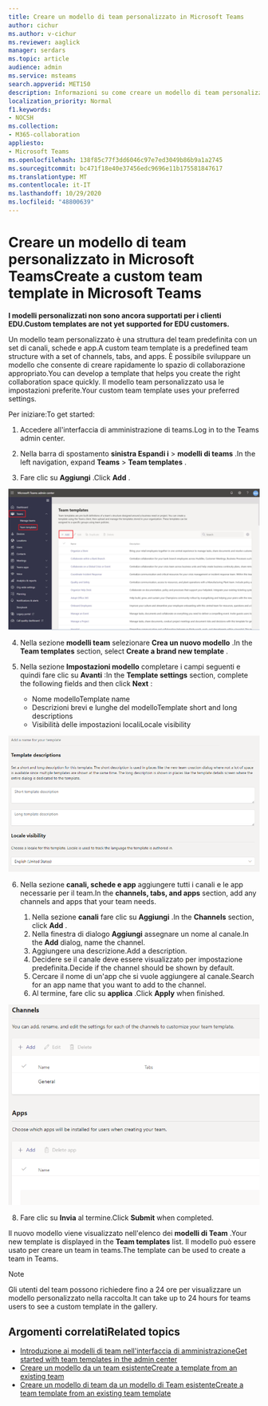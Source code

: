 ```yaml
---
title: Creare un modello di team personalizzato in Microsoft Teams
author: cichur
ms.author: v-cichur
ms.reviewer: aaglick
manager: serdars
ms.topic: article
audience: admin
ms.service: msteams
search.appverid: MET150
description: Informazioni su come creare un modello di team personalizzato in Microsoft teams.
localization_priority: Normal
f1.keywords:
- NOCSH
ms.collection:
- M365-collaboration
appliesto:
- Microsoft Teams
ms.openlocfilehash: 138f85c77f3dd6046c97e7ed3049b86b9a1a2745
ms.sourcegitcommit: bc471f18e40e37456edc9696e11b175581847617
ms.translationtype: MT
ms.contentlocale: it-IT
ms.lasthandoff: 10/29/2020
ms.locfileid: "48800639"
---
```

# <a name="create-a-custom-team-template-in-microsoft-teams"></a><span data-ttu-id="f1789-103">Creare un modello di team personalizzato in Microsoft Teams</span><span class="sxs-lookup"><span data-stu-id="f1789-103">Create a custom team template in Microsoft Teams</span></span>

<span data-ttu-id="f1789-104">**I modelli personalizzati non sono ancora supportati per i clienti EDU.**</span><span class="sxs-lookup"><span data-stu-id="f1789-104">**Custom templates are not yet supported for EDU customers.**</span></span>

<span data-ttu-id="f1789-105">Un modello team personalizzato è una struttura del team predefinita con un set di canali, schede e app.</span><span class="sxs-lookup"><span data-stu-id="f1789-105">A custom team template is a predefined team structure with a set of channels, tabs, and apps.</span></span> <span data-ttu-id="f1789-106">È possibile sviluppare un modello che consente di creare rapidamente lo spazio di collaborazione appropriato.</span><span class="sxs-lookup"><span data-stu-id="f1789-106">You can develop a template that helps you create the right collaboration space quickly.</span></span> <span data-ttu-id="f1789-107">Il modello team personalizzato usa le impostazioni preferite.</span><span class="sxs-lookup"><span data-stu-id="f1789-107">Your custom team template uses your preferred settings.</span></span>  

<span data-ttu-id="f1789-108">Per iniziare:</span><span class="sxs-lookup"><span data-stu-id="f1789-108">To get started:</span></span>

1. <span data-ttu-id="f1789-109">Accedere all'interfaccia di amministrazione di teams.</span><span class="sxs-lookup"><span data-stu-id="f1789-109">Log in to the Teams admin center.</span></span>

2. <span data-ttu-id="f1789-110">Nella barra di spostamento **sinistra Espandi i**  >  **modelli di teams** .</span><span class="sxs-lookup"><span data-stu-id="f1789-110">In the left navigation, expand **Teams** > **Team templates** .</span></span>

3. <span data-ttu-id="f1789-111">Fare clic su **Aggiungi** .</span><span class="sxs-lookup"><span data-stu-id="f1789-111">Click **Add** .</span></span>

![Immagine della finestra di dialogo modelli di team con Aggiungi evidenziata.](media/team-templates-new.png)

4. <span data-ttu-id="f1789-113">Nella sezione **modelli team** selezionare **Crea un nuovo modello** .</span><span class="sxs-lookup"><span data-stu-id="f1789-113">In the **Team templates** section, select **Create a brand new template** .</span></span>

5. <span data-ttu-id="f1789-114">Nella sezione **Impostazioni modello** completare i campi seguenti e quindi fare clic su **Avanti** :</span><span class="sxs-lookup"><span data-stu-id="f1789-114">In the **Template settings** section, complete the following fields and then click **Next** :</span></span>
    - <span data-ttu-id="f1789-115">Nome modello</span><span class="sxs-lookup"><span data-stu-id="f1789-115">Template name</span></span>
    - <span data-ttu-id="f1789-116">Descrizioni brevi e lunghe del modello</span><span class="sxs-lookup"><span data-stu-id="f1789-116">Template short and long descriptions</span></span>
    - <span data-ttu-id="f1789-117">Visibilità delle impostazioni locali</span><span class="sxs-lookup"><span data-stu-id="f1789-117">Locale visibility</span></span>  

![Immagine della finestra di dialogo di denominazione delle impostazioni dei modelli di team.](media/template-add-a-name.png)

6. <span data-ttu-id="f1789-119">Nella sezione **canali, schede e app** aggiungere tutti i canali e le app necessarie per il team.</span><span class="sxs-lookup"><span data-stu-id="f1789-119">In the **channels, tabs, and apps** section, add any channels and apps that your team needs.</span></span>

    1. <span data-ttu-id="f1789-120">Nella sezione **canali** fare clic su **Aggiungi** .</span><span class="sxs-lookup"><span data-stu-id="f1789-120">In the **Channels** section, click **Add** .</span></span>
    2. <span data-ttu-id="f1789-121">Nella finestra di dialogo **Aggiungi** assegnare un nome al canale.</span><span class="sxs-lookup"><span data-stu-id="f1789-121">In the **Add** dialog, name the channel.</span></span>
    3. <span data-ttu-id="f1789-122">Aggiungere una descrizione.</span><span class="sxs-lookup"><span data-stu-id="f1789-122">Add a description.</span></span>
    4. <span data-ttu-id="f1789-123">Decidere se il canale deve essere visualizzato per impostazione predefinita.</span><span class="sxs-lookup"><span data-stu-id="f1789-123">Decide if the channel should be shown by default.</span></span>
    5. <span data-ttu-id="f1789-124">Cercare il nome di un'app che si vuole aggiungere al canale.</span><span class="sxs-lookup"><span data-stu-id="f1789-124">Search for an app name that you want to add to the channel.</span></span>
    6. <span data-ttu-id="f1789-125">Al termine, fare clic su **applica** .</span><span class="sxs-lookup"><span data-stu-id="f1789-125">Click **Apply** when finished.</span></span>

![Immagine dei canali, delle linguette e delle app per i modelli di team.](media/template-channels-tabs-apps.png)

8. <span data-ttu-id="f1789-127">Fare clic su **Invia** al termine.</span><span class="sxs-lookup"><span data-stu-id="f1789-127">Click **Submit** when completed.</span></span>

<span data-ttu-id="f1789-128">Il nuovo modello viene visualizzato nell'elenco dei **modelli di Team** .</span><span class="sxs-lookup"><span data-stu-id="f1789-128">Your new template is displayed in the **Team templates** list.</span></span> <span data-ttu-id="f1789-129">Il modello può essere usato per creare un team in teams.</span><span class="sxs-lookup"><span data-stu-id="f1789-129">The template can be used to create a team in Teams.</span></span>

> [!Note]
> <span data-ttu-id="f1789-130">Gli utenti del team possono richiedere fino a 24 ore per visualizzare un modello personalizzato nella raccolta.</span><span class="sxs-lookup"><span data-stu-id="f1789-130">It can take up to 24 hours for teams users to see a custom template in the gallery.</span></span>

## <a name="related-topics"></a><span data-ttu-id="f1789-131">Argomenti correlati</span><span class="sxs-lookup"><span data-stu-id="f1789-131">Related topics</span></span>

- [<span data-ttu-id="f1789-132">Introduzione ai modelli di team nell'interfaccia di amministrazione</span><span class="sxs-lookup"><span data-stu-id="f1789-132">Get started with team templates in the admin center</span></span>](get-started-with-teams-templates-in-the-admin-console.md)
- [<span data-ttu-id="f1789-133">Creare un modello da un team esistente</span><span class="sxs-lookup"><span data-stu-id="f1789-133">Create a template from an existing team</span></span>](create-template-from-existing-team.md)
- [<span data-ttu-id="f1789-134">Creare un modello di team da un modello di Team esistente</span><span class="sxs-lookup"><span data-stu-id="f1789-134">Create a team template from an existing team template</span></span>](create-template-from-existing-template.md)
